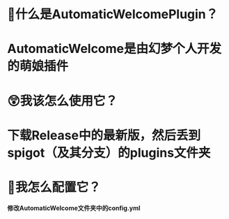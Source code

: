 # 🤔什么是AutomaticWelcomePlugin？
**AutomaticWelcome是由幻梦个人开发的萌娘插件**
==
😲我该怎么使用它？
==
**下载Release中的最新版，然后丢到spigot（及其分支）的plugins文件夹**
==
🧐我怎么配置它？
==
**修改AutomaticWelcome文件夹中的config.yml**
